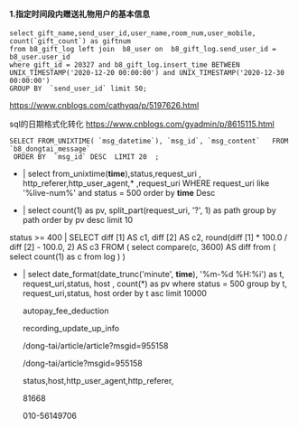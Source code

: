 #### 1.指定时间段内赠送礼物用户的基本信息

```
select gift_name,send_user_id,user_name,room_num,user_mobile, count(`gift_count`) as giftnum
from b8_gift_log left join  b8_user on  b8_gift_log.send_user_id = b8_user.user_id 
where gift_id = 20327 and b8_gift_log.insert_time BETWEEN UNIX_TIMESTAMP('2020-12-20 00:00:00') and UNIX_TIMESTAMP('2020-12-30 00:00:00')
GROUP BY  `send_user_id` limit 50;

```
https://www.cnblogs.com/cathyqq/p/5197626.html

sql的日期格式化转化
https://www.cnblogs.com/gyadmin/p/8615115.html

```
SELECT FROM_UNIXTIME( `msg_datetime`), `msg_id`, `msg_content`   FROM `b8_dongtai_message` 
 ORDER BY  `msg_id` DESC  LIMIT 20  ;

```

* | select from_unixtime(__time__),status,request_uri , http_referer,http_user_agent,* ,request_uri WHERE request_uri like '%live-num%' and status = 500 order by __time__  Desc

* |
select
  count(1) as pv,
  split_part(request_uri, '?', 1) as path
group by
  path
order by
  pv desc
limit
  10




status >= 400 |
SELECT
  diff [1] AS c1,
  diff [2] AS c2,
  round(diff [1] * 100.0 / diff [2] - 100.0, 2) AS c3
FROM
  (
    select
      compare(c, 3600) AS diff
    from
      (
        select
          count(1) as c
        from
          log
      )
  )



* |
select
  date_format(date_trunc('minute', __time__), '%m-%d %H:%i') as t, 
  request_uri,status, host ,
  count(*) as pv   where status = 500
group by
  t,
  request_uri,status, host
order by
  t asc
limit
  10000


  autopay_fee_deduction

  recording_update_up_info

  /dong-tai/article/article?msgid=955158

  /dong-tai/article?msgid=955158

  status,host,http_user_agent,http_referer,


  81668


  010-56149706
